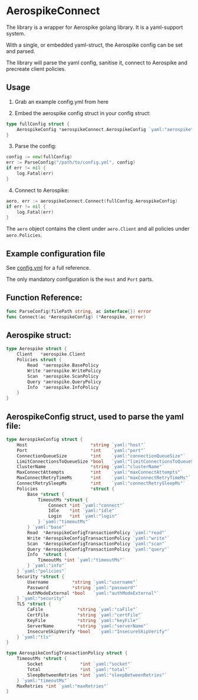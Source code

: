 # AerospikeConnect

The library is a wrapper for Aerospike golang library. It is a yaml-support system.

With a single, or embedded yaml-struct, the Aerospike config can be set and parsed.

The library will parse the yaml config, sanitise it, connect to Aerospike and precreate client policies.

## Usage

1. Grab an example config.yml from here

2. Embed the aerospike config struct in your config struct:

```go
type fullConfig struct {
	AerospikeConfig *aerospikeConnect.AerospikeConfig `yaml:"aerospike"`
}
```

3. Parse the config:

```go
config := new(fullConfig)
err := ParseConfig("/path/to/config.yml", config)
if err != nil {
    log.Fatal(err)
}
```

4. Connect to Aerospike:

```go
aero, err := aerospikeConnect.Connect(fullConfig.AerospikeConfig)
if err != nil {
    log.Fatal(err)
}
```

The `aero` object contains the client under `aero.Client` and all policies under `aero.Policies`.

## Example configuration file

See [config.yml](config.yml) for a full reference.

The only mandatory configuration is the `Host` and `Port` parts.

## Function Reference:

```go
func ParseConfig(filePath string, ac interface{}) error
func Connect(ac *AerospikeConfig) (*Aerospike, error)
```

## Aerospike struct:

```go
type Aerospike struct {
	Client   *aerospike.Client
	Policies struct {
		Read  *aerospike.BasePolicy
		Write *aerospike.WritePolicy
		Scan  *aerospike.ScanPolicy
		Query *aerospike.QueryPolicy
		Info  *aerospike.InfoPolicy
	}
}
```

## AerospikeConfig struct, used to parse the yaml file:

```go
type AerospikeConfig struct {
	Host                        *string `yaml:"host"`
	Port                        *int    `yaml:"port"`
	ConnectionQueueSize         *int    `yaml:"connectionQueueSize"`
	LimitConnectionsToQueueSize *bool   `yaml:"limitConnectionsToQueueSize"`
	ClusterName                 *string `yaml:"clusterName"`
	MaxConnectAttempts          *int    `yaml:"maxConnectAttempts"`
	MaxConnectRetryTimeMs       *int    `yaml:"maxConnectRetryTimeMs"`
	ConnectRetrySleepMs         *int    `yaml:"connectRetrySleepMs"`
	Policies                    *struct {
		Base *struct {
			TimeoutMs *struct {
				Connect *int `yaml:"connect"`
				Idle    *int `yaml:"idle"`
				Login   *int `yaml:"login"`
			} `yaml:"timeoutMs"`
		} `yaml:"base"`
		Read  *AerospikeConfigTransactionPolicy `yaml:"read"`
		Write *AerospikeConfigTransactionPolicy `yaml:"write"`
		Scan  *AerospikeConfigTransactionPolicy `yaml:"scan"`
		Query *AerospikeConfigTransactionPolicy `yaml:"query"`
		Info  *struct {
			TimeoutMs *int `yaml:"timeoutMs"`
		} `yaml:"info"`
	} `yaml:"policies"`
	Security *struct {
		Username         *string `yaml:"username"`
		Password         *string `yaml:"password"`
		AuthModeExternal *bool   `yaml:"authModeExternal"`
	} `yaml:"security"`
	TLS *struct {
		CaFile             *string `yaml:"caFile"`
		CertFile           *string `yaml:"certFile"`
		KeyFile            *string `yaml:"keyFile"`
		ServerName         *string `yaml:"serverName"`
		InsecureSkipVerify *bool   `yaml:"InsecureSkipVerify"`
	} `yaml:"tls"`
}

type AerospikeConfigTransactionPolicy struct {
	TimeoutMs *struct {
		Socket              *int `yaml:"socket"`
		Total               *int `yaml:"total"`
		SleepBetweenRetries *int `yaml:"sleepBetweenRetries"`
	} `yaml:"timeoutMs"`
	MaxRetries *int `yaml:"maxRetries"`
}
```